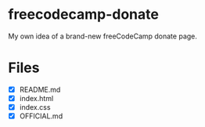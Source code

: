 # freecodecamp-donate
My own idea of a brand-new freeCodeCamp donate page.
# Files
- [x] README.md
- [x] index.html
- [x] index.css
- [x] OFFICIAL.md
